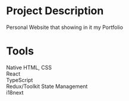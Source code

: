 
# Project Description

Personal Website that showing in it my Portfolio

# Tools

Native HTML, CSS\
React\
TypeScript\
Redux/Toolkit State Management\
i18next
